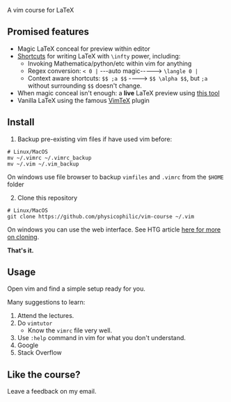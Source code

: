 
A vim course for LaTeX

## Promised features

- Magic LaTeX conceal for preview within editor 
- [Shortcuts](https://github.com/SirVer/ultisnips) for writing LaTeX with `\infty` power, including:
    * Invoking Mathematica/python/etc within vim for anything
    * Regex conversion: `< 0 |` ---auto magic-----> `\langle 0 |` 
    * Context aware shortcuts: `$$ ;a $$` ----> `$$ \alpha $$`, but `;a` without surrounding `$$` doesn't change. 
- When magic conceal isn't enough: a **live** LaTeX preview using [this tool](https://github.com/iamcco/markdown-preview.nvim)
- Vanilla LaTeX using the famous [VimTeX](https://github.com/lervag/vimtex) plugin


## Install

1. Backup pre-existing vim files if have used vim before:

```
# Linux/MacOS
mv ~/.vimrc ~/.vimrc_backup
mv ~/.vim ~/.vim_backup
```

On windows use file browser to backup `vimfiles` and `.vimrc` from the `$HOME` folder


2. Clone this repository

```
# Linux/MacOS
git clone https://github.com/physicophilic/vim-course ~/.vim
```
On windows you can use the web interface.  See HTG article [here for more on cloning](https://www.howtogeek.com/451360/how-to-clone-a-github-repository/).

**That's it.**

## Usage

Open vim and find a simple setup ready for you.

Many suggestions to learn: 

1. Attend the lectures.
2. Do `vimtutor`
    - Know the `vimrc` file very well.
3. Use `:help` command in vim for what you don't understand.
4. Google
5. Stack Overflow

## Like the course?

Leave a feedback on my email.

